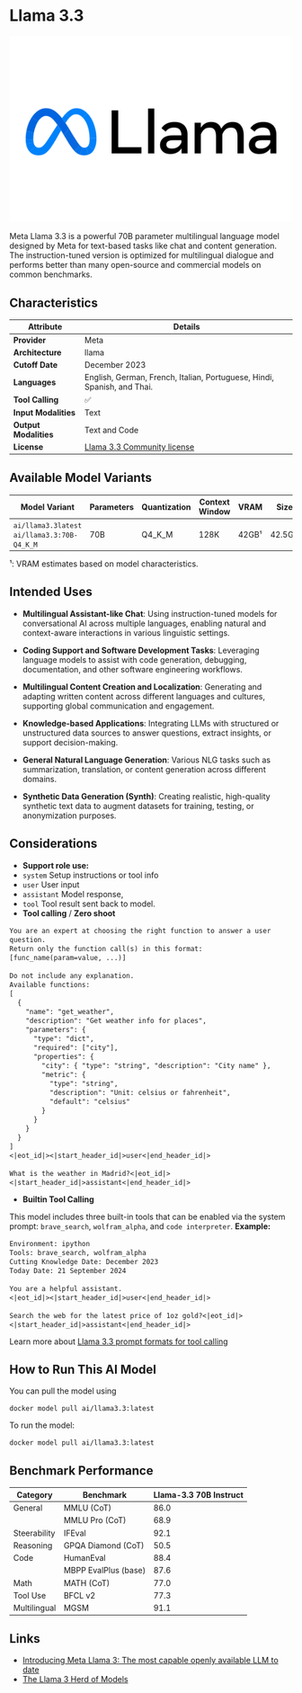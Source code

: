 # Llama 3.3

![logo](https://github.com/docker/model-cards/raw/refs/heads/main/logos/meta-280x184-overview@2x.svg)

Meta Llama 3.3 is a powerful 70B parameter multilingual language model designed by Meta for text-based tasks like chat and content generation. The instruction-tuned version is optimized for multilingual dialogue and performs better than many open-source and commercial models on common benchmarks.

## Characteristics

| Attribute             | Details        |
|---------------------- |----------------|
| **Provider**          | Meta           |
| **Architecture**      | llama          |
| **Cutoff Date**       | December 2023  |
| **Languages**         | English, German, French, Italian, Portuguese, Hindi, Spanish, and Thai.|
| **Tool Calling**      | ✅             |
| **Input Modalities**  | Text           |
| **Output Modalities** | Text and Code  |
| **License**           | [Llama 3.3 Community license](https://github.com/meta-llama/llama-models/blob/main/models/llama3_3/LICENSE)     |

## Available Model Variants

| Model Variant                                | Parameters | Quantization   | Context Window | VRAM      | Size   | 
|--------------------------------------------- |----------- |--------------- |--------------- |---------- |------- |
| `ai/llama3.3latest` `ai/llama3.3:70B-Q4_K_M` | 70B        | Q4_K_M         | 128K           | 42GB¹     | 42.5GB | 

¹: VRAM estimates based on model characteristics.

## Intended Uses

- **Multilingual Assistant-like Chat**: Using instruction-tuned models for conversational AI across multiple languages, enabling natural and context-aware interactions in various linguistic settings.

- **Coding Support and Software Development Tasks**: Leveraging language models to assist with code generation, debugging, documentation, and other software engineering workflows.

- **Multilingual Content Creation and Localization**: Generating and adapting written content across different languages and cultures, supporting global communication and engagement.

- **Knowledge-based Applications**: Integrating LLMs with structured or unstructured data sources to answer questions, extract insights, or support decision-making.

- **General Natural Language Generation**: Various NLG tasks such as summarization, translation, or content generation across different domains.

- **Synthetic Data Generation (Synth)**: Creating realistic, high-quality synthetic text data to augment datasets for training, testing, or anonymization purposes.



## Considerations

- **Support role use:** 
 -  `system` Setup instructions or tool info 
 -  `user` User input
 -  `assistant` Model response, 
 -  `tool` Tool result sent back to model.
- **Tool calling** / **Zero shoot**  

``` 
You are an expert at choosing the right function to answer a user question. 
Return only the function call(s) in this format:  
[func_name(param=value, ...)]

Do not include any explanation.
Available functions:
[
  {
    "name": "get_weather",
    "description": "Get weather info for places",
    "parameters": {
      "type": "dict",
      "required": ["city"],
      "properties": {
        "city": { "type": "string", "description": "City name" },
        "metric": {
          "type": "string",
          "description": "Unit: celsius or fahrenheit",
          "default": "celsius"
        }
      }
    }
  }
]
<|eot_id|><|start_header_id|>user<|end_header_id|>

What is the weather in Madrid?<|eot_id|><|start_header_id|>assistant<|end_header_id|>

``` 

- **Builtin Tool Calling**

This model includes three built-in tools that can be enabled via the system prompt: `brave_search`, `wolfram_alpha`, and `code interpreter`. **Example:**

```
Environment: ipython
Tools: brave_search, wolfram_alpha
Cutting Knowledge Date: December 2023
Today Date: 21 September 2024

You are a helpful assistant.
<|eot_id|><|start_header_id|>user<|end_header_id|>

Search the web for the latest price of 1oz gold?<|eot_id|><|start_header_id|>assistant<|end_header_id|>
```
Learn more about [Llama 3.3 prompt formats for tool calling](https://github.com/meta-llama/llama-models/blob/main/models/llama3_3/prompt_format.md)


## How to Run This AI Model

You can pull the model using

```
docker model pull ai/llama3.3:latest
```

To run the model:

```
docker model pull ai/llama3.3:latest
```


## Benchmark Performance

| Category     | Benchmark                | Llama-3.3 70B Instruct |
|--------------|--------------------------|------------------------|
| General      | MMLU (CoT)               | 86.0                   |
|              | MMLU Pro (CoT)           | 68.9                   |
| Steerability | IFEval                   | 92.1                   |
| Reasoning    | GPQA Diamond (CoT)       | 50.5                   |
| Code         | HumanEval                | 88.4                   |
|              | MBPP EvalPlus (base)     | 87.6                   |
| Math         | MATH (CoT)               | 77.0                   |
| Tool Use     | BFCL v2                  | 77.3                   |
| Multilingual | MGSM                     | 91.1                   |


## Links
- [Introducing Meta Llama 3: The most capable openly available LLM to date](https://ai.meta.com/blog/meta-llama-3/)
- [The Llama 3 Herd of Models](https://arxiv.org/pdf/2407.21783)
